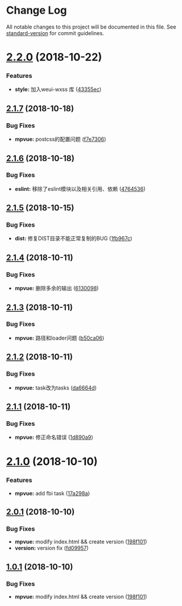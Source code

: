 # Change Log

All notable changes to this project will be documented in this file. See [standard-version](https://github.com/conventional-changelog/standard-version) for commit guidelines.

<a name="2.2.0"></a>
# [2.2.0](https://github.com/fbi-templates/fbi-project-weapp/compare/v2.1.7...v2.2.0) (2018-10-22)


### Features

* **style:** 加入weui-wxss 库 ([43355ec](https://github.com/fbi-templates/fbi-project-weapp/commit/43355ec))



<a name="2.1.7"></a>
## [2.1.7](https://github.com/fbi-templates/fbi-project-weapp/compare/v2.1.6...v2.1.7) (2018-10-18)


### Bug Fixes

* **mpvue:** postcss的配置问题 ([f7e7306](https://github.com/fbi-templates/fbi-project-weapp/commit/f7e7306))



<a name="2.1.6"></a>
## [2.1.6](https://github.com/fbi-templates/fbi-project-weapp/compare/v2.1.5...v2.1.6) (2018-10-18)


### Bug Fixes

* **eslint:** 移除了eslint模块以及相关引用、依赖 ([4764536](https://github.com/fbi-templates/fbi-project-weapp/commit/4764536))



<a name="2.1.5"></a>
## [2.1.5](https://github.com/fbi-templates/fbi-project-weapp/compare/v2.1.4...v2.1.5) (2018-10-15)


### Bug Fixes

* **dist:** 修复DIST目录不能正常复制的BUG ([1fb967c](https://github.com/fbi-templates/fbi-project-weapp/commit/1fb967c))



<a name="2.1.4"></a>
## [2.1.4](https://github.com/fbi-templates/fbi-project-weapp/compare/v2.1.3...v2.1.4) (2018-10-11)


### Bug Fixes

* **mpvue:** 删除多余的输出 ([6130098](https://github.com/fbi-templates/fbi-project-weapp/commit/6130098))



<a name="2.1.3"></a>
## [2.1.3](https://github.com/fbi-templates/fbi-project-weapp/compare/v2.1.2...v2.1.3) (2018-10-11)


### Bug Fixes

* **mpvue:** 路径和loader问题 ([b50ca06](https://github.com/fbi-templates/fbi-project-weapp/commit/b50ca06))



<a name="2.1.2"></a>
## [2.1.2](https://github.com/fbi-templates/fbi-project-weapp/compare/v2.1.1...v2.1.2) (2018-10-11)


### Bug Fixes

* **mpvue:** task改为tasks ([da6664d](https://github.com/fbi-templates/fbi-project-weapp/commit/da6664d))



<a name="2.1.1"></a>
## [2.1.1](https://github.com/fbi-templates/fbi-project-weapp/compare/v2.1.0...v2.1.1) (2018-10-11)


### Bug Fixes

* **mpvue:** 修正命名错误 ([1d890a9](https://github.com/fbi-templates/fbi-project-weapp/commit/1d890a9))



<a name="2.1.0"></a>
# [2.1.0](https://github.com/fbi-templates/fbi-project-weapp/compare/v2.0.1...v2.1.0) (2018-10-10)


### Features

* **mpvue:** add fbi task ([17a298a](https://github.com/fbi-templates/fbi-project-weapp/commit/17a298a))



<a name="2.0.1"></a>
## [2.0.1](https://github.com/fbi-templates/fbi-project-weapp/compare/v1.1.1...v2.0.1) (2018-10-10)


### Bug Fixes

* **mpvue:** modify index.html && create version ([198f101](https://github.com/fbi-templates/fbi-project-weapp/commit/198f101))
* **version:** version fix ([fd09957](https://github.com/fbi-templates/fbi-project-weapp/commit/fd09957))



<a name="1.0.1"></a>
## [1.0.1](https://github.com/fbi-templates/fbi-project-weapp/compare/v1.1.1...v1.0.1) (2018-10-10)


### Bug Fixes

* **mpvue:** modify index.html && create version ([198f101](https://github.com/fbi-templates/fbi-project-weapp/commit/198f101))
